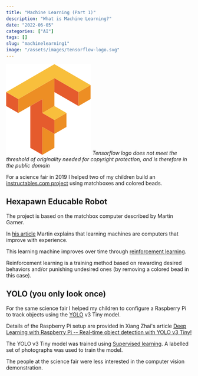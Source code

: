 ```yaml
---
title: "Machine Learning (Part 1)"
description: "What is Machine Learning?"
date: "2022-06-05"
categories: ["AI"]
tags: []
slug: "machinelearning1"
image: "/assets/images/tensorflow-logo.svg"
---
```


![](/assets/images/machinelearning1/tensorflow-logo.svg)
*Tensorflow logo does not meet the threshold of originality needed for copyright protection, and is therefore in the public domain*


For a science fair in 2019 I helped two of my children build an [instructables.com project](https://www.instructables.com/Matchbox-Mini-Chess-Learning-Machine/?fbclid=IwAR0g2mf_HQBxdJJIuQaeSfAbF3Hui4QoTPBuI18YoYVlKFIr4Bv8OX0diTw) using matchboxes and colored beads.


## Hexapawn Educable Robot

The project is based on the matchbox computer described by Martin Garner.

In [his article](https://www.cs.williams.edu/~freund/cs136-073/GardnerHexapawn.pdf) Martin explains that learning machines are computers that improve with experience.

This learning machine improves over time through [reinforcement learning](https://www.techtarget.com/searchenterpriseai/definition/reinforcement-learning).

Reinforcement learning is a training method based on rewarding desired behaviors and/or punishing undesired ones (by removing a colored bead in this case).


## YOLO (you only look once)

For the same science fair I helped my children to configure a Raspberry Pi to track objects using the [YOLO](https://www.v7labs.com/blog/yolo-object-detection) v3 Tiny model.

Details of the Raspberry Pi setup are provided in Xiang Zhai's article [Deep Learning with Raspberry Pi -- Real-time object detection with YOLO v3 Tiny!](https://funofdiy.blogspot.com/2018/08/deep-learning-with-raspberry-pi-real.html)

The YOLO v3 Tiny model was trained using [Supervised learning](https://www.ibm.com/cloud/learn/supervised-learning). A labelled set of photographs was used to train the model.

The people at the science fair were less interested in the computer vision demonstration.